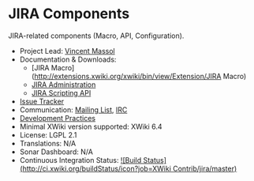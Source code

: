 # JIRA Components

JIRA-related components (Macro, API, Configuration).

* Project Lead: [Vincent Massol](http://www.xwiki.org/xwiki/bin/view/XWiki/VincentMassol)
* Documentation & Downloads: 
  * [JIRA Macro](http://extensions.xwiki.org/xwiki/bin/view/Extension/JIRA Macro)
  * [JIRA Administration](http://extensions.xwiki.org/xwiki/bin/view/Extension/JIRA+Administration/)
  * [JIRA Scripting API](http://extensions.xwiki.org/xwiki/bin/view/Extension/JIRA+Module)
* [Issue Tracker](http://jira.xwiki.org/browse/MJIRA)
* Communication: [Mailing List](http://dev.xwiki.org/xwiki/bin/view/Community/MailingLists), [IRC](http://dev.xwiki.org/xwiki/bin/view/Community/IRC)
* [Development Practices](http://dev.xwiki.org)
* Minimal XWiki version supported: XWiki 6.4
* License: LGPL 2.1
* Translations: N/A
* Sonar Dashboard: N/A
* Continuous Integration Status: [![Build Status](http://ci.xwiki.org/buildStatus/icon?job=XWiki Contrib/jira/master)](http://ci.xwiki.org/view/Contrib/job/XWiki%20Contrib/job/jira/job/master/)
